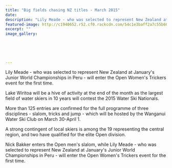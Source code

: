 ```yaml
---
title: "Big fields chasing NZ titles - March 2015"
date: 
description: "Lily Meade - who was selected to represent New Zealand at January's Junior World Championships in Peru - will enter the Open Women's Trickers event for the first time, Wanganui Chronicle 17/3/15..."
featured-image: http://c1940652.r52.cf0.rackcdn.com/54c1e3baff2a7c55b6000f05/Lily-Meade,waterskiing.jpg
excerpt: ""
image_gallery:
    
    
    
    
    
---
```


<p>Lily Meade - who was selected to represent New Zealand at January's Junior World Championships in Peru - will enter the Open Women's Trickers event for the first time.</p>
<p>Lake Wiritoa will be a hive of activity at the end of the month as the largest field of water skiers in 10 years will contest the 2015 Water Ski Nationals.</p>
<p>More than 125 entries are confirmed for the full programme of three disciplines - slalom, tricks and jump - which will be hosted by the Wanganui Water Ski Club on March 30-April 1.</p>
<p>A strong contingent of local skiers is among the 19 representing the central region, and two have qualified for the elite Open division.</p>
<p>Nick Bakker enters the Open men's slalom, while Lily Meade - who was selected to represent New Zealand at January's Junior World Championships in Peru - will enter the Open Women's Trickers event for the first time.</p>


